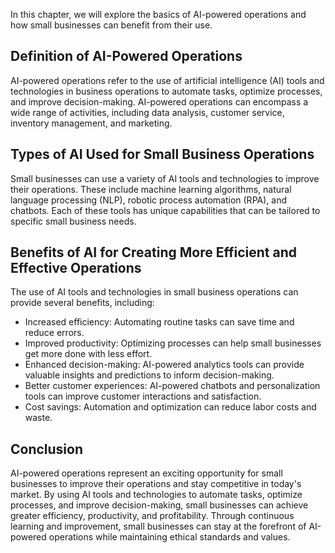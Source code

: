 

In this chapter, we will explore the basics of AI-powered operations and how small businesses can benefit from their use.

Definition of AI-Powered Operations
-----------------------------------

AI-powered operations refer to the use of artificial intelligence (AI) tools and technologies in business operations to automate tasks, optimize processes, and improve decision-making. AI-powered operations can encompass a wide range of activities, including data analysis, customer service, inventory management, and marketing.

Types of AI Used for Small Business Operations
----------------------------------------------

Small businesses can use a variety of AI tools and technologies to improve their operations. These include machine learning algorithms, natural language processing (NLP), robotic process automation (RPA), and chatbots. Each of these tools has unique capabilities that can be tailored to specific small business needs.

Benefits of AI for Creating More Efficient and Effective Operations
-------------------------------------------------------------------

The use of AI tools and technologies in small business operations can provide several benefits, including:

* Increased efficiency: Automating routine tasks can save time and reduce errors.
* Improved productivity: Optimizing processes can help small businesses get more done with less effort.
* Enhanced decision-making: AI-powered analytics tools can provide valuable insights and predictions to inform decision-making.
* Better customer experiences: AI-powered chatbots and personalization tools can improve customer interactions and satisfaction.
* Cost savings: Automation and optimization can reduce labor costs and waste.

Conclusion
----------

AI-powered operations represent an exciting opportunity for small businesses to improve their operations and stay competitive in today's market. By using AI tools and technologies to automate tasks, optimize processes, and improve decision-making, small businesses can achieve greater efficiency, productivity, and profitability. Through continuous learning and improvement, small businesses can stay at the forefront of AI-powered operations while maintaining ethical standards and values.
